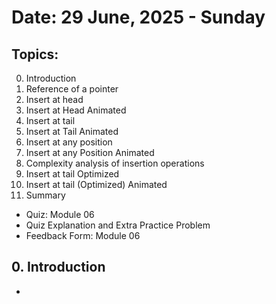 # Date: 29 June, 2025 - Sunday

## Topics:
0. Introduction
1. Reference of a pointer
2. Insert at head
3. Insert at Head Animated
4. Insert at tail
5. Insert at Tail Animated
6. Insert at any position
7. Insert at any Position Animated
8. Complexity analysis of insertion operations
9. Insert at tail Optimized
10. Insert at tail (Optimized) Animated
11. Summary
- Quiz: Module 06
- Quiz Explanation and Extra Practice Problem
- Feedback Form: Module 06

## 0. Introduction
- 